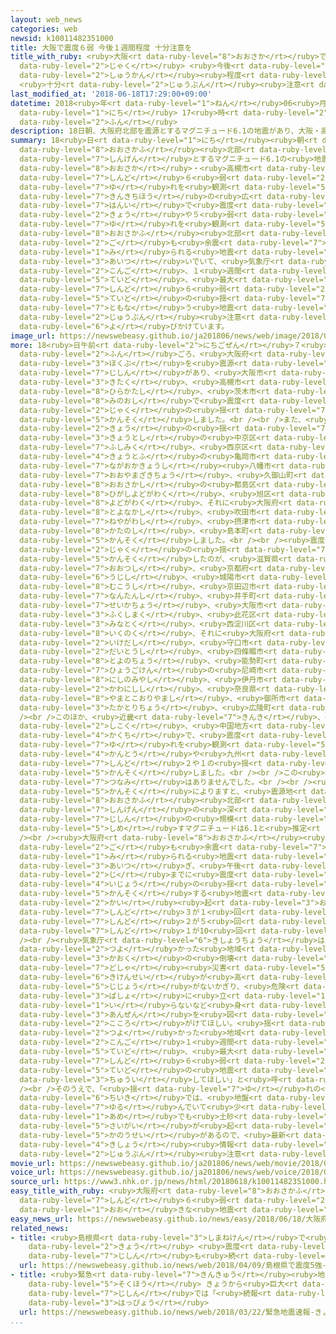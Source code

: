 ```yaml
---
layout: web_news
categories: web
newsid: k10011482351000
title: 大阪で震度６弱 今後１週間程度 十分注意を
title_with_ruby: <ruby>大阪<rt data-ruby-level="8">おおさか</rt></ruby>で<ruby>震度<rt data-ruby-level="7">しんど</rt></ruby>６<ruby>弱<rt
  data-ruby-level="2">じゃく</rt></ruby> <ruby>今後<rt data-ruby-level="2">こんご</rt></ruby>１<ruby>週間<rt
  data-ruby-level="2">しゅうかん</rt></ruby><ruby>程度<rt data-ruby-level="5">ていど</rt></ruby>
  <ruby>十分<rt data-ruby-level="2">じゅうぶん</rt></ruby><ruby>注意<rt data-ruby-level="3">ちゅうい</rt></ruby>を
last_modified_at: '2018-06-18T17:29:00+09:00'
datetime: 2018<ruby>年<rt data-ruby-level="1">ねん</rt></ruby>06<ruby>月<rt data-ruby-level="1">がつ</rt></ruby>18<ruby>日<rt
  data-ruby-level="1">にち</rt></ruby> 17<ruby>時<rt data-ruby-level="2">じ</rt></ruby>29<ruby>分<rt
  data-ruby-level="2">ふん</rt></ruby>
description: 18日朝、大阪府北部を震源とするマグニチュード6.1の地震があり、大阪・高槻市などで震度６弱の揺れを観測したほか、近畿地方の広い範囲で震度５強や５弱の揺れを観測しました。大阪府北部ではその後も余震と見られる地震が相次いでいて、気象庁は今後、１週間程度、最大で震度６弱程度の揺れを伴う地震に十分注意するよう呼びかけています。
summary: 18<ruby>日<rt data-ruby-level="1">にち</rt></ruby><ruby>朝<rt data-ruby-level="2">あさ</rt></ruby>、<ruby>大阪府<rt
  data-ruby-level="8">おおさかふ</rt></ruby><ruby>北部<rt data-ruby-level="3">ほくぶ</rt></ruby>を<ruby>震源<rt
  data-ruby-level="7">しんげん</rt></ruby>とするマグニチュード6.1の<ruby>地震<rt data-ruby-level="7">じしん</rt></ruby>があり、<ruby>大阪<rt
  data-ruby-level="8">おおさか</rt></ruby>・<ruby>高槻市<rt data-ruby-level="8">たかつきし</rt></ruby>などで<ruby>震度<rt
  data-ruby-level="7">しんど</rt></ruby>６<ruby>弱<rt data-ruby-level="2">じゃく</rt></ruby>の<ruby>揺<rt
  data-ruby-level="7">ゆ</rt></ruby>れを<ruby>観測<rt data-ruby-level="5">かんそく</rt></ruby>したほか、<ruby>近畿地方<rt
  data-ruby-level="7">きんきちほう</rt></ruby>の<ruby>広<rt data-ruby-level="2">ひろ</rt></ruby>い<ruby>範囲<rt
  data-ruby-level="7">はんい</rt></ruby>で<ruby>震度<rt data-ruby-level="7">しんど</rt></ruby>５<ruby>強<rt
  data-ruby-level="2">きょう</rt></ruby>や５<ruby>弱<rt data-ruby-level="2">じゃく</rt></ruby>の<ruby>揺<rt
  data-ruby-level="7">ゆ</rt></ruby>れを<ruby>観測<rt data-ruby-level="5">かんそく</rt></ruby>しました。<ruby>大阪府<rt
  data-ruby-level="8">おおさかふ</rt></ruby><ruby>北部<rt data-ruby-level="3">ほくぶ</rt></ruby>ではその<ruby>後<rt
  data-ruby-level="2">ご</rt></ruby>も<ruby>余震<rt data-ruby-level="7">よしん</rt></ruby>と<ruby>見<rt
  data-ruby-level="1">み</rt></ruby>られる<ruby>地震<rt data-ruby-level="7">じしん</rt></ruby>が<ruby>相次<rt
  data-ruby-level="3">あいつ</rt></ruby>いでいて、<ruby>気象庁<rt data-ruby-level="6">きしょうちょう</rt></ruby>は<ruby>今後<rt
  data-ruby-level="2">こんご</rt></ruby>、１<ruby>週間<rt data-ruby-level="2">しゅうかん</rt></ruby><ruby>程度<rt
  data-ruby-level="5">ていど</rt></ruby>、<ruby>最大<rt data-ruby-level="4">さいだい</rt></ruby>で<ruby>震度<rt
  data-ruby-level="7">しんど</rt></ruby>６<ruby>弱<rt data-ruby-level="2">じゃく</rt></ruby><ruby>程度<rt
  data-ruby-level="5">ていど</rt></ruby>の<ruby>揺<rt data-ruby-level="7">ゆ</rt></ruby>れを<ruby>伴<rt
  data-ruby-level="7">ともな</rt></ruby>う<ruby>地震<rt data-ruby-level="7">じしん</rt></ruby>に<ruby>十分<rt
  data-ruby-level="2">じゅうぶん</rt></ruby><ruby>注意<rt data-ruby-level="3">ちゅうい</rt></ruby>するよう<ruby>呼<rt
  data-ruby-level="6">よ</rt></ruby>びかけています。
image_url: https://newswebeasy.github.io/ja201806/news/web/image/2018/06/18/K10011482351_1806181005_1806181006_01_02.jpg
more: 18<ruby>日午前<rt data-ruby-level="2">にちごぜん</rt></ruby>７<ruby>時<rt data-ruby-level="2">じ</rt></ruby>58<ruby>分<rt
  data-ruby-level="2">ふん</rt></ruby>ごろ、<ruby>大阪府<rt data-ruby-level="8">おおさかふ</rt></ruby><ruby>北部<rt
  data-ruby-level="3">ほくぶ</rt></ruby>を<ruby>震源<rt data-ruby-level="7">しんげん</rt></ruby>とする<ruby>地震<rt
  data-ruby-level="7">じしん</rt></ruby>があり、<ruby>大阪市<rt data-ruby-level="8">おおさかし</rt></ruby><ruby>北区<rt
  data-ruby-level="3">きたく</rt></ruby>、<ruby>高槻市<rt data-ruby-level="8">たかつきし</rt></ruby>、<ruby>枚方市<rt
  data-ruby-level="8">ひらかたし</rt></ruby>、<ruby>茨木市<rt data-ruby-level="7">いばらきし</rt></ruby>、<ruby>箕面市<rt
  data-ruby-level="8">みのおし</rt></ruby>で<ruby>震度<rt data-ruby-level="7">しんど</rt></ruby>６<ruby>弱<rt
  data-ruby-level="2">じゃく</rt></ruby>の<ruby>揺<rt data-ruby-level="7">ゆ</rt></ruby>れを<ruby>観測<rt
  data-ruby-level="5">かんそく</rt></ruby>しました。<br /><br />また、<ruby>震度<rt data-ruby-level="7">しんど</rt></ruby>５<ruby>強<rt
  data-ruby-level="2">きょう</rt></ruby>の<ruby>揺<rt data-ruby-level="7">ゆ</rt></ruby>れを<ruby>京都市<rt
  data-ruby-level="3">きょうとし</rt></ruby>の<ruby>中京区<rt data-ruby-level="3">なかぎょうく</rt></ruby>、<ruby>伏見区<rt
  data-ruby-level="7">ふしみく</rt></ruby>、<ruby>西京区<rt data-ruby-level="3">にしきょうく</rt></ruby>、<ruby>京都府<rt
  data-ruby-level="4">きょうとふ</rt></ruby>の<ruby>亀岡市<rt data-ruby-level="7">かめおかし</rt></ruby>、<ruby>長岡京市<rt
  data-ruby-level="7">ながおかきょうし</rt></ruby><ruby>八幡市<rt data-ruby-level="8">やわたし</rt></ruby>、<ruby>大山崎町<rt
  data-ruby-level="7">おおやまざきちょう</rt></ruby>、<ruby>久御山町<rt data-ruby-level="8">くみやまちょう</rt></ruby>、<ruby>大阪市<rt
  data-ruby-level="8">おおさかし</rt></ruby>の<ruby>都島区<rt data-ruby-level="3">みやこじまく</rt></ruby>、<ruby>東淀川区<rt
  data-ruby-level="8">ひがしよどがわく</rt></ruby>、<ruby>旭区<rt data-ruby-level="8">あさひく</rt></ruby>、<ruby>淀川区<rt
  data-ruby-level="8">よどがわく</rt></ruby>、それに<ruby>大阪府<rt data-ruby-level="8">おおさかふ</rt></ruby>の<ruby>豊中市<rt
  data-ruby-level="8">とよなかし</rt></ruby>、<ruby>吹田市<rt data-ruby-level="7">すいたし</rt></ruby>、<ruby>寝屋川市<rt
  data-ruby-level="7">ねやがわし</rt></ruby>、<ruby>摂津市<rt data-ruby-level="7">せっつし</rt></ruby>、<ruby>交野市<rt
  data-ruby-level="8">かたのし</rt></ruby>、<ruby>島本町<rt data-ruby-level="3">しまもとちょう</rt></ruby>で<ruby>観測<rt
  data-ruby-level="5">かんそく</rt></ruby>しました。<br /><br /><ruby>震度<rt data-ruby-level="7">しんど</rt></ruby>５<ruby>弱<rt
  data-ruby-level="2">じゃく</rt></ruby>の<ruby>揺<rt data-ruby-level="7">ゆ</rt></ruby>れを<ruby>観測<rt
  data-ruby-level="5">かんそく</rt></ruby>したのが、<ruby>滋賀県<rt data-ruby-level="8">しがけん</rt></ruby>の<ruby>大津市<rt
  data-ruby-level="7">おおつし</rt></ruby>、<ruby>京都府<rt data-ruby-level="4">きょうとふ</rt></ruby>の<ruby>宇治市<rt
  data-ruby-level="6">うじし</rt></ruby>、<ruby>城陽市<rt data-ruby-level="6">じょうようし</rt></ruby>、<ruby>向日市<rt
  data-ruby-level="8">むこうし</rt></ruby>、<ruby>京田辺市<rt data-ruby-level="8">きょうたなべし</rt></ruby>、<ruby>南丹市<rt
  data-ruby-level="7">なんたんし</rt></ruby>、<ruby>井手町<rt data-ruby-level="7">いでちょう</rt></ruby>、<ruby>精華町<rt
  data-ruby-level="7">せいかちょう</rt></ruby>、<ruby>大阪市<rt data-ruby-level="8">おおさかし</rt></ruby>の<ruby>福島区<rt
  data-ruby-level="3">ふくしまく</rt></ruby>、<ruby>此花区<rt data-ruby-level="8">このはなく</rt></ruby>、<ruby>港区<rt
  data-ruby-level="3">みなとく</rt></ruby>、<ruby>西淀川区<rt data-ruby-level="8">にしよどがわく</rt></ruby>、<ruby>生野区<rt
  data-ruby-level="8">いくのく</rt></ruby>、それに<ruby>大阪府<rt data-ruby-level="8">おおさかふ</rt></ruby>の<ruby>池田市<rt
  data-ruby-level="2">いけだし</rt></ruby>、<ruby>守口市<rt data-ruby-level="7">もりぐちし</rt></ruby>、<ruby>大東市<rt
  data-ruby-level="2">だいとうし</rt></ruby>、<ruby>四條畷市<rt data-ruby-level="8">しじょうなわてし</rt></ruby>、<ruby>豊能町<rt
  data-ruby-level="8">とよのちょう</rt></ruby>、<ruby>能勢町<rt data-ruby-level="8">のせちょう</rt></ruby>、<ruby>兵庫県<rt
  data-ruby-level="7">ひょうごけん</rt></ruby>の<ruby>尼崎市<rt data-ruby-level="8">あまがさきし</rt></ruby>、<ruby>西宮市<rt
  data-ruby-level="8">にしのみやし</rt></ruby>、<ruby>伊丹市<rt data-ruby-level="8">いたみし</rt></ruby>、<ruby>川西市<rt
  data-ruby-level="2">かわにしし</rt></ruby>、<ruby>奈良県<rt data-ruby-level="8">ならけん</rt></ruby>の<ruby>大和郡山市<rt
  data-ruby-level="8">やまとこおりやまし</rt></ruby>、<ruby>御所市<rt data-ruby-level="8">ごせし</rt></ruby>、<ruby>高取町<rt
  data-ruby-level="3">たかとりちょう</rt></ruby>、<ruby>広陵町<rt data-ruby-level="7">こうりょうちょう</rt></ruby>でした。<br
  /><br />このほか、<ruby>近畿<rt data-ruby-level="7">きんき</rt></ruby>、<ruby>東海<rt data-ruby-level="2">とうかい</rt></ruby>、<ruby>四国<rt
  data-ruby-level="2">しこく</rt></ruby>、<ruby>中国地方<rt data-ruby-level="2">ちゅうごくちほう</rt></ruby>の<ruby>各地<rt
  data-ruby-level="4">かくち</rt></ruby>で、<ruby>震度<rt data-ruby-level="7">しんど</rt></ruby>４や３の<ruby>揺<rt
  data-ruby-level="7">ゆ</rt></ruby>れを<ruby>観測<rt data-ruby-level="5">かんそく</rt></ruby>し、<ruby>関東<rt
  data-ruby-level="4">かんとう</rt></ruby>や<ruby>九州<rt data-ruby-level="3">きゅうしゅう</rt></ruby>でも<ruby>震度<rt
  data-ruby-level="7">しんど</rt></ruby>２や１の<ruby>揺<rt data-ruby-level="7">ゆ</rt></ruby>れを<ruby>観測<rt
  data-ruby-level="5">かんそく</rt></ruby>しました。<br /><br />この<ruby>地震<rt data-ruby-level="7">じしん</rt></ruby>による<ruby>津波<rt
  data-ruby-level="7">つなみ</rt></ruby>はありませんでした。<br /><br /><ruby>気象庁<rt data-ruby-level="6">きしょうちょう</rt></ruby>の<ruby>観測<rt
  data-ruby-level="5">かんそく</rt></ruby>によりますと、<ruby>震源地<rt data-ruby-level="7">しんげんち</rt></ruby>は<ruby>大阪府<rt
  data-ruby-level="8">おおさかふ</rt></ruby><ruby>北部<rt data-ruby-level="3">ほくぶ</rt></ruby>、<ruby>震源<rt
  data-ruby-level="7">しんげん</rt></ruby>の<ruby>深<rt data-ruby-level="3">ふか</rt></ruby>さは13キロ、<ruby>地震<rt
  data-ruby-level="7">じしん</rt></ruby>の<ruby>規模<rt data-ruby-level="6">きぼ</rt></ruby>を<ruby>示<rt
  data-ruby-level="5">しめ</rt></ruby>すマグニチュードは6.1と<ruby>推定<rt data-ruby-level="6">すいてい</rt></ruby>されています。<br
  /><br /><ruby>大阪府<rt data-ruby-level="8">おおさかふ</rt></ruby><ruby>北部<rt data-ruby-level="3">ほくぶ</rt></ruby>ではその<ruby>後<rt
  data-ruby-level="2">ご</rt></ruby>も<ruby>余震<rt data-ruby-level="7">よしん</rt></ruby>と<ruby>見<rt
  data-ruby-level="1">み</rt></ruby>られる<ruby>地震<rt data-ruby-level="7">じしん</rt></ruby>が<ruby>相次<rt
  data-ruby-level="3">あいつ</rt></ruby>ぎ、<ruby>午後<rt data-ruby-level="2">ごご</rt></ruby>５<ruby>時<rt
  data-ruby-level="2">じ</rt></ruby>までに<ruby>震度<rt data-ruby-level="7">しんど</rt></ruby>１<ruby>以上<rt
  data-ruby-level="4">いじょう</rt></ruby>の<ruby>揺<rt data-ruby-level="7">ゆ</rt></ruby>れを<ruby>観測<rt
  data-ruby-level="5">かんそく</rt></ruby>する<ruby>地震<rt data-ruby-level="7">じしん</rt></ruby>が16<ruby>回<rt
  data-ruby-level="2">かい</rt></ruby><ruby>起<rt data-ruby-level="3">お</rt></ruby>きていて、<ruby>震度<rt
  data-ruby-level="7">しんど</rt></ruby>３が１<ruby>回<rt data-ruby-level="2">かい</rt></ruby>、<ruby>震度<rt
  data-ruby-level="7">しんど</rt></ruby>２が５<ruby>回<rt data-ruby-level="2">かい</rt></ruby>、<ruby>震度<rt
  data-ruby-level="7">しんど</rt></ruby>１が10<ruby>回<rt data-ruby-level="2">かい</rt></ruby>となっています。<br
  /><br /><ruby>気象庁<rt data-ruby-level="6">きしょうちょう</rt></ruby>は「<ruby>揺<rt data-ruby-level="7">ゆ</rt></ruby>れの<ruby>強<rt
  data-ruby-level="2">つよ</rt></ruby>かった<ruby>地域<rt data-ruby-level="6">ちいき</rt></ruby>では、<ruby>家屋<rt
  data-ruby-level="3">かおく</rt></ruby>の<ruby>倒壊<rt data-ruby-level="7">とうかい</rt></ruby>や<ruby>土砂<rt
  data-ruby-level="7">どしゃ</rt></ruby><ruby>災害<rt data-ruby-level="5">さいがい</rt></ruby>などの<ruby>危険性<rt
  data-ruby-level="6">きけんせい</rt></ruby>が<ruby>高<rt data-ruby-level="2">たか</rt></ruby>まっているおそれがあり、やむをえない<ruby>事情<rt
  data-ruby-level="5">じじょう</rt></ruby>がないかぎり、<ruby>危険<rt data-ruby-level="6">きけん</rt></ruby>な<ruby>場所<rt
  data-ruby-level="3">ばしょ</rt></ruby>に<ruby>立<rt data-ruby-level="1">た</rt></ruby>ち<ruby>入<rt
  data-ruby-level="1">い</rt></ruby>らないなど<ruby>身<rt data-ruby-level="3">み</rt></ruby>の<ruby>安全<rt
  data-ruby-level="3">あんぜん</rt></ruby>を<ruby>図<rt data-ruby-level="7">はか</rt></ruby>るよう<ruby>心<rt
  data-ruby-level="2">こころ</rt></ruby>がけてほしい。<ruby>揺<rt data-ruby-level="7">ゆ</rt></ruby>れの<ruby>強<rt
  data-ruby-level="2">つよ</rt></ruby>かった<ruby>地域<rt data-ruby-level="6">ちいき</rt></ruby>では、<ruby>今後<rt
  data-ruby-level="2">こんご</rt></ruby>１<ruby>週間<rt data-ruby-level="2">しゅうかん</rt></ruby><ruby>程度<rt
  data-ruby-level="5">ていど</rt></ruby>、<ruby>最大<rt data-ruby-level="4">さいだい</rt></ruby><ruby>震度<rt
  data-ruby-level="7">しんど</rt></ruby>６<ruby>弱<rt data-ruby-level="2">じゃく</rt></ruby><ruby>程度<rt
  data-ruby-level="5">ていど</rt></ruby>の<ruby>地震<rt data-ruby-level="7">じしん</rt></ruby>に<ruby>注意<rt
  data-ruby-level="3">ちゅうい</rt></ruby>してほしい」と<ruby>呼<rt data-ruby-level="6">よ</rt></ruby>びかけています。<br
  /><br />そのうえで、「<ruby>揺<rt data-ruby-level="7">ゆ</rt></ruby>れの<ruby>強<rt data-ruby-level="2">つよ</rt></ruby>かった<ruby>地域<rt
  data-ruby-level="6">ちいき</rt></ruby>では、<ruby>地盤<rt data-ruby-level="7">じばん</rt></ruby>が<ruby>緩<rt
  data-ruby-level="7">ゆる</rt></ruby>んでいて<ruby>少<rt data-ruby-level="2">すく</rt></ruby>ない<ruby>雨<rt
  data-ruby-level="1">あめ</rt></ruby>でも<ruby>土砂<rt data-ruby-level="7">どしゃ</rt></ruby><ruby>災害<rt
  data-ruby-level="5">さいがい</rt></ruby>が<ruby>起<rt data-ruby-level="3">お</rt></ruby>こる<ruby>可能性<rt
  data-ruby-level="5">かのうせい</rt></ruby>があるので、<ruby>最新<rt data-ruby-level="4">さいしん</rt></ruby>の<ruby>気象<rt
  data-ruby-level="4">きしょう</rt></ruby><ruby>情報<rt data-ruby-level="5">じょうほう</rt></ruby>に<ruby>十分<rt
  data-ruby-level="2">じゅうぶん</rt></ruby><ruby>注意<rt data-ruby-level="3">ちゅうい</rt></ruby>してほしい」としています。
movie_url: https://newswebeasy.github.io/ja201806/news/web/movie/2018/06/18/k10011482351_201806181408_201806181409.mp4
voice_url: https://newswebeasy.github.io/ja201806/news/web/voice/2018/06/18/k10011482351_201806181408_201806181409.mp3
source_url: https://www3.nhk.or.jp/news/html/20180618/k10011482351000.html
easy_title_with_ruby: <ruby>大阪府<rt data-ruby-level="8">おおさかふ</rt></ruby>で<ruby>震度<rt
  data-ruby-level="7">しんど</rt></ruby>６<ruby>弱<rt data-ruby-level="2">じゃく</rt></ruby>の<ruby>大<rt
  data-ruby-level="1">おお</rt></ruby>きな<ruby>地震<rt data-ruby-level="7">じしん</rt></ruby>
easy_news_url: https://newswebeasy.github.io/news/easy/2018/06/18/大阪府で震度6弱の大きな地震
related_news:
- title: <ruby>島根県<rt data-ruby-level="3">しまねけん</rt></ruby>で<ruby>震度<rt data-ruby-level="7">しんど</rt></ruby>５<ruby>強<rt
    data-ruby-level="2">きょう</rt></ruby> <ruby>震度<rt data-ruby-level="7">しんど</rt></ruby>４の<ruby>地震<rt
    data-ruby-level="7">じしん</rt></ruby>も<ruby>続<rt data-ruby-level="4">つづ</rt></ruby>く
  url: https://newswebeasy.github.io/news/web/2018/04/09/島根県で震度5強-震度4の地震も続く
- title: <ruby>緊急<rt data-ruby-level="7">きんきゅう</rt></ruby><ruby>地震<rt data-ruby-level="7">じしん</rt></ruby><ruby>速報<rt
    data-ruby-level="5">そくほう</rt></ruby> きょうから<ruby>巨大<rt data-ruby-level="7">きょだい</rt></ruby><ruby>地震<rt
    data-ruby-level="7">じしん</rt></ruby>では「<ruby>続報<rt data-ruby-level="5">ぞくほう</rt></ruby>」<ruby>発表<rt
    data-ruby-level="3">はっぴょう</rt></ruby>
  url: https://newswebeasy.github.io/news/web/2018/03/22/緊急地震速報-きょうから巨大地震では続報発表
...
```

